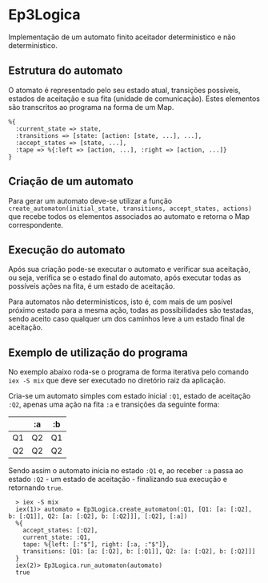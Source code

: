 # Ep3Logica

Implementação de um automato finito aceitador deterministico e não deterministico.

## Estrutura do automato

O atomato é representado pelo seu estado atual, transições possíveis, estados de aceitação e sua fita (unidade de comunicação).
Estes elementos são transcritos ao programa na forma de um Map.

```
%{
  :current_state => state, 
  :transitions => [state: [action: [state, ...], ...],
  :accept_states => [state, ...],
  :tape => %{:left => [action, ...], :right => [action, ...]}
}
```

## Criação de um automato

Para gerar um automato deve-se utilizar a função `create_automaton(initial_state, transitions, accept_states, actions)` que recebe todos os elementos associados ao automato e retorna o Map correspondente.

## Execução do automato

Após sua criação pode-se executar o automato e verificar sua aceitação, ou seja, verifica se o estado final do automato, após executar todas as possíveis ações na fita, é um estado de aceitação.

Para automatos não deterministicos, isto é, com mais de um posível próximo estado para a mesma ação, todas as possibilidades são testadas, sendo aceito caso qualquer um dos caminhos leve a um estado final de aceitação.


## Exemplo de utilização do programa

No exemplo abaixo roda-se o programa de forma iterativa pelo comando ```iex -S mix``` que deve ser executado no diretório raiz da aplicação.

Cria-se um automato simples com estado inicial `:Q1`, estado de aceitação `:Q2`, apenas uma ação na fita `:a` e transições da seguinte forma:

|    | :a | :b |
|----|----|----|
| Q1 | Q2 | Q1 |
| Q2 | Q2 | Q2 |


Sendo assim o automato inicia no estado `:Q1` e, ao receber `:a` passa ao estado `:Q2` - um estado de aceitação - finalizando sua execução e retornando `true`.

```
  > iex -S mix
  iex(1)> automato = Ep3Logica.create_automaton(:Q1, [Q1: [a: [:Q2], b: [:Q1]], Q2: [a: [:Q2], b: [:Q2]]], [:Q2], [:a])
  %{
    accept_states: [:Q2],
    current_state: :Q1,
    tape: %{left: [:"$"], right: [:a, :"$"]},
    transitions: [Q1: [a: [:Q2], b: [:Q1]], Q2: [a: [:Q2], b: [:Q2]]]
  }
  iex(2)> Ep3Logica.run_automaton(automato)
  true
```

